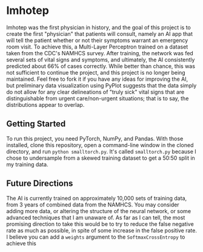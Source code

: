 # Imhotep
Imhotep was the first physician in history, and the goal of this project
is to create the first "physician" that patients will consult, namely an
AI app that will tell the patient whether or not their symptoms warrant an
emergency room visit. To achieve this, a Multi-Layer Perceptron trained on
a dataset taken from the CDC's NAMHCS survey. After training, the network
was fed several sets of vital signs and symptoms, and ultimately, the AI
consistently predicted about 66% of cases correctly. While better than
chance, this was not sufficient to continue the project, and this project is
no longer being maintained. Feel free to fork it if you have any ideas for
improving the AI, but preliminary data visualization using PyPlot suggests
that the data simply do not allow for any clear delineations of "truly sick"
vital signs that are distinguishable from urgent care/non-urgent situations;
that is to say, the distributions appear to overlap.

## Getting Started
To run this project, you need PyTorch, NumPy, and Pandas. With those
installed, clone this repository, open a command-line window in the cloned
directory, and run `python smalltorch.py`. It's called `smalltorch.py`
because I chose to undersample from a skewed training dataset to get a 
50:50 split in my training data.

## Future Directions
The AI is currently trained on approximately 10,000 sets of training data,
from 3 years of combined data from the NAMHCS. You may consider adding more
data, or altering the structure of the neural network, or some advanced
techniques that I am unaware of. As far as I can tell, the most promising
direction to take this would be to try to reduce the false negative rate as
much as possible, in spite of some increase in the false positive rate. I
believe you can add a `weights` argument to the `SoftmaxCrossEntropy` to
achieve this
